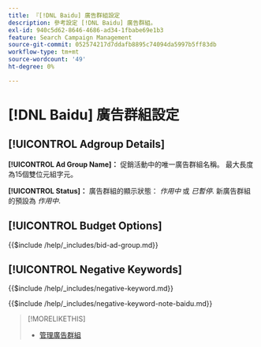```yaml
---
title: 『[!DNL Baidu] 廣告群組設定
description: 參考設定 [!DNL Baidu] 廣告群組。
exl-id: 940c5d62-8646-4686-ad34-1fbabe69e1b3
feature: Search Campaign Management
source-git-commit: 052574217d7ddafb8895c74094da5997b5ff83db
workflow-type: tm+mt
source-wordcount: '49'
ht-degree: 0%

---
```


# [!DNL Baidu] 廣告群組設定

## [!UICONTROL Adgroup Details]

**[!UICONTROL Ad Group Name]：** 促銷活動中的唯一廣告群組名稱。 最大長度為15個雙位元組字元。

**[!UICONTROL Status]：** 廣告群組的顯示狀態： *作用中* 或 *已暫停*. 新廣告群組的預設為 *作用中*.

## [!UICONTROL Budget Options]

<!-- **[!UICONTROL Bid]:** -->

{{$include /help/_includes/bid-ad-group.md}}

## [!UICONTROL Negative Keywords]

<!-- **[!UICONTROL Negative Keywords]:** -->

{{$include /help/_includes/negative-keyword.md}}

<!-- Note for **[!UICONTROL Negative Keywords]:** -->

{{$include /help/_includes/negative-keyword-note-baidu.md}}

>[!MORELIKETHIS]
>
>* [管理廣告群組](/help/search-social-commerce/campaign-management/campaigns/ad-group-manage.md)
